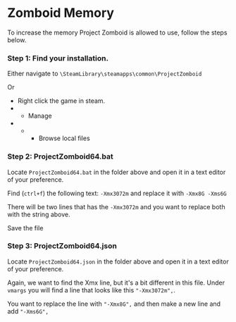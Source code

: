 # Zomboid Memory
To increase the memory Project Zomboid is allowed to use, follow the steps below.

### Step 1: Find your installation.

Either navigate to ``\SteamLibrary\steamapps\common\ProjectZomboid`` 

Or 

- Right click the game in steam.
- - Manage
- - - Browse local files

### Step 2: ProjectZomboid64.bat

Locate ``ProjectZomboid64.bat`` in the folder above and open it in a text editor of your preference. 

Find (``ctrl+f``) the following text: ``-Xmx3072m`` and replace it with ``-Xmx8G -Xms6G``

There will be two lines that has the ``-Xmx3072m`` and you want to replace both with the string above.

Save the file

### Step 3: ProjectZomboid64.json

Locate ``ProjectZomboid64.json`` in the folder above and open it in a text editor of your preference. 

Again, we want to find the Xmx line, but it's a bit different in this file. Under ``vmargs`` you will find a line that looks like this ``"-Xmx3072m",``.

You want to replace the line with ``"-Xmx8G",`` and then make a new line and add ``"-Xms6G",``